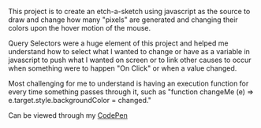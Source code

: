This project is to create an etch-a-sketch using javascript as the source to draw and change how many "pixels" are generated and changing their colors upon the hover motion of the mouse.

Query Selectors were a huge element of this project and helped me understand how to select what I wanted to change or have as a variable in javascript to push what I wanted on screen or to link other causes to occur when something were to happen "On Click" or when a value changed.

Most challenging for me to understand is having an execution function for every time something passes through it, such as "function changeMe (e) => e.target.style.backgroundColor = changed."

Can be viewed through my [CodePen]([https://link-url-here.org](https://codepen.io/jake-vern/pen/YzRgvMz)https://codepen.io/jake-vern/pen/YzRgvMz)

